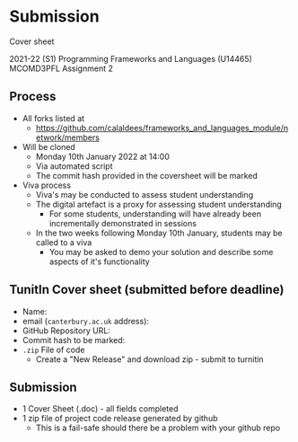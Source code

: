 Submission
==========

Cover sheet


2021-22 (S1) Programming Frameworks and Languages (U14465)
MCOMD3PFL
Assignment 2

Process
-------
* All forks listed at
    * https://github.com/calaldees/frameworks_and_languages_module/network/members
* Will be cloned
    * Monday 10th January 2022 at 14:00
    * Via automated script
    * The commit hash provided in the coversheet will be marked
* Viva process
    * Viva's may be conducted to assess student understanding
    * The digital artefact is a proxy for assessing student understanding
        * For some students, understanding will have already been incrementally demonstrated in sessions
    * In the two weeks following Monday 10th January, students may be called to a viva
        * You may be asked to demo your solution and describe some aspects of it's functionality

TunitIn Cover sheet (submitted before deadline)
------------------
* Name: 
* email (`canterbury.ac.uk` address): 
* GitHub Repository URL: 
* Commit hash to be marked: 
* `.zip` File of code
    * Create a "New Release" and download zip - submit to turnitin

Submission
----------
* 1 Cover Sheet (.doc) - all fields completed
* 1 zip file of project code release generated by github
    * This is a fail-safe should there be a problem with your github repo
